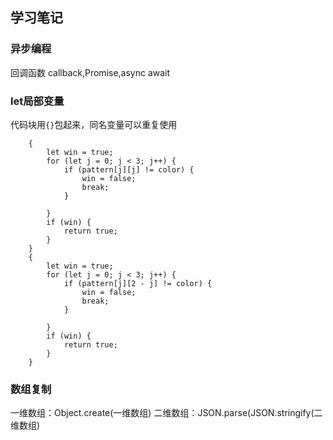 ## 学习笔记

### 异步编程
回调函数 callback,Promise,async await

### let局部变量
代码块用`{}`包起来，同名变量可以重复使用
```
    {
        let win = true;
        for (let j = 0; j < 3; j++) {
            if (pattern[j][j] != color) {
                win = false;
                break;
            }

        }
        if (win) {
            return true;
        }
    }
    {
        let win = true;
        for (let j = 0; j < 3; j++) {
            if (pattern[j][2 - j] != color) {
                win = false;
                break;
            }

        }
        if (win) {
            return true;
        }
    }
```

### 数组复制
一维数组：Object.create(一维数组)
二维数组：JSON.parse(JSON.stringify(二维数组)